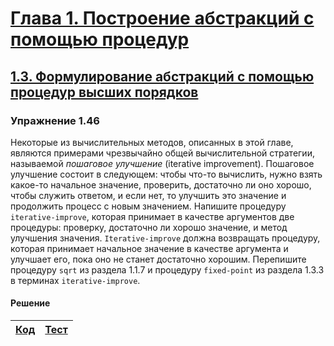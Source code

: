 # [Глава 1. Построение абстракций с помощью процедур](index.md#Глава-1-Построение-абстракций-с-помощью-процедур)
## [1.3. Формулирование абстракций с помощью процедур высших порядков](index.md#13-Формулирование-абстракций-с-помощью-процедур-высших-порядков)

### Упражнение 1.46
Некоторые из вычислительных методов, описанных в этой главе, являются примерами
чрезвычайно общей вычислительной стратегии, называемой _пошаговое улучшение_
(iterative improvement). Пошаговое улучшение состоит в следующем: чтобы что-то
вычислить, нужно взять какое-то начальное значение, проверить, достаточно ли оно
хорошо, чтобы служить ответом, и если нет, то улучшить это значение и продолжить
процесс с новым значением. Напишите процедуру `iterative-improve`, которая
принимает в качестве аргументов две процедуры: проверку, достаточно ли хорошо
значение, и метод улучшения значения. `Iterative-improve` должна возвращать
процедуру, которая принимает начальное значение в качестве аргумента и улучшает
его, пока оно не станет достаточно хорошим. Перепишите процедуру `sqrt` из
раздела 1.1.7 и процедуру `fixed-point` из раздела 1.3.3 в терминах
`iterative-improve`.

#### Решение
[Код](../../src/chapter01/exercise_1_46.rkt) | [Тест](../../test/chapter01/test_exercise_1_46.rkt)
--- | ---
